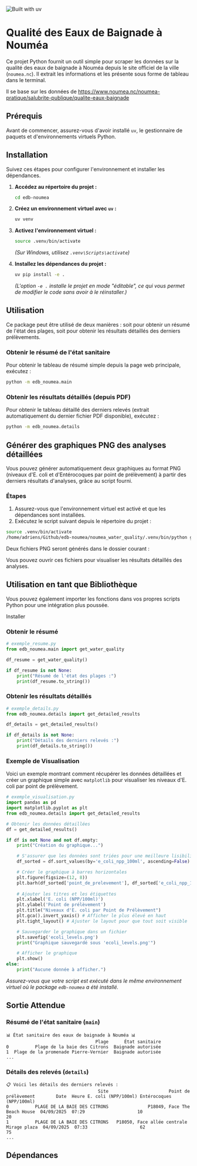 ![Built with uv](https://img.shields.io/badge/Built%20with-uv-blueviolet?logo=python&logoColor=white)

# Qualité des Eaux de Baignade à Nouméa

Ce projet Python fournit un outil simple pour scraper les données sur la qualité des eaux de baignade à Nouméa depuis le site officiel de la ville (`noumea.nc`). Il extrait les informations et les présente sous forme de tableau dans le terminal.

Il se base sur les données de https://www.noumea.nc/noumea-pratique/salubrite-publique/qualite-eaux-baignade

## Prérequis

Avant de commencer, assurez-vous d'avoir installé `uv`, le gestionnaire de paquets et d'environnements virtuels Python.




## Installation

Suivez ces étapes pour configurer l'environnement et installer les dépendances.

1.  **Accédez au répertoire du projet :**
    ```bash
    cd edb-noumea
    ```

2.  **Créez un environnement virtuel avec `uv` :**
    ```bash
    uv venv
    ```

3.  **Activez l'environnement virtuel :**
    ```bash
    source .venv/bin/activate
    ```
    *(Sur Windows, utilisez `.venv\Scripts\activate`)*

4.  **Installez les dépendances du projet :**
    ```bash
    uv pip install -e .
    ```
    *(L'option `-e .` installe le projet en mode "éditable", ce qui vous permet de modifier le code sans avoir à le réinstaller.)*

## Utilisation

Ce package peut être utilisé de deux manières : soit pour obtenir un résumé de l'état des plages, soit pour obtenir les résultats détaillés des derniers prélèvements.

### Obtenir le résumé de l'état sanitaire

Pour obtenir le tableau de résumé simple depuis la page web principale, exécutez :
```bash
python -m edb_noumea.main
```

### Obtenir les résultats détaillés (depuis PDF)

Pour obtenir le tableau détaillé des derniers relevés (extrait automatiquement du dernier fichier PDF disponible), exécutez :
```bash
python -m edb_noumea.details
```


## Générer des graphiques PNG des analyses détaillées

Vous pouvez générer automatiquement deux graphiques au format PNG (niveaux d'E. coli et d'Entérocoques par point de prélèvement) à partir des derniers résultats d'analyses, grâce au script fourni.

### Étapes

1. Assurez-vous que l'environnement virtuel est activé et que les dépendances sont installées.
2. Exécutez le script suivant depuis le répertoire du projet :

```bash
source .venv/bin/activate
/home/adriens/Github/edb-noumea/noumea_water_quality/.venv/bin/python generer_graphique_analyses.py
```

Deux fichiers PNG seront générés dans le dossier courant :


Vous pouvez ouvrir ces fichiers pour visualiser les résultats détaillés des analyses.

## Utilisation en tant que Bibliothèque

Vous pouvez également importer les fonctions dans vos propres scripts Python pour une intégration plus poussée.

Installer 

### Obtenir le résumé

```python
# exemple_resume.py
from edb_noumea.main import get_water_quality

df_resume = get_water_quality()

if df_resume is not None:
    print("Résumé de l'état des plages :")
    print(df_resume.to_string())
```

### Obtenir les résultats détaillés

```python
# exemple_details.py
from edb_noumea.details import get_detailed_results

df_details = get_detailed_results()

if df_details is not None:
    print("Détails des derniers relevés :")
    print(df_details.to_string())
```

### Exemple de Visualisation

Voici un exemple montrant comment récupérer les données détaillées et créer un graphique simple avec `matplotlib` pour visualiser les niveaux d'E. coli par point de prélèvement.

```python
# exemple_visualisation.py
import pandas as pd
import matplotlib.pyplot as plt
from edb_noumea.details import get_detailed_results

# Obtenir les données détaillées
df = get_detailed_results()

if df is not None and not df.empty:
    print("Création du graphique...")

    # S'assurer que les données sont triées pour une meilleure lisibilité
    df_sorted = df.sort_values(by='e_coli_npp_100ml', ascending=False)

    # Créer le graphique à barres horizontales
    plt.figure(figsize=(12, 8))
    plt.barh(df_sorted['point_de_prelevement'], df_sorted['e_coli_npp_100ml'], color='skyblue')
    
    # Ajouter les titres et les étiquettes
    plt.xlabel('E. coli (NPP/100ml)')
    plt.ylabel('Point de prélèvement')
    plt.title("Niveaux d'E. coli par Point de Prélèvement")
    plt.gca().invert_yaxis() # Afficher le plus élevé en haut
    plt.tight_layout() # Ajuster le layout pour que tout soit visible

    # Sauvegarder le graphique dans un fichier
    plt.savefig('ecoli_levels.png')
    print("Graphique sauvegardé sous 'ecoli_levels.png'")

    # Afficher le graphique
    plt.show()
else:
    print("Aucune donnée à afficher.")

```

*Assurez-vous que votre script est exécuté dans le même environnement virtuel où le package `edb-noumea` a été installé.*

## Sortie Attendue

### Résumé de l'état sanitaire (`main`)
```
📊 État sanitaire des eaux de baignade à Nouméa 📊
                                  Plage      État sanitaire
0          Plage de la baie des Citrons  Baignade autorisée
1  Plage de la promenade Pierre-Vernier  Baignade autorisée
...
```

### Détails des relevés (`details`)
```
📋 Voici les détails des derniers relevés :
                                   Site                       Point de prélèvement        Date  Heure E. coli (NPP/100ml) Entérocoques (NPP/100ml)
0          PLAGE DE LA BAIE DES CITRONS               P18049, Face The Beach House  04/09/2025  07:29                    10                         20
1          PLAGE DE LA BAIE DES CITRONS   P18050, Face allée centrale Mirage plaza  04/09/2025  07:33                    62                         75
...
```

## Dépendances


